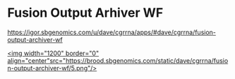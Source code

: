 Fusion Output Arhiver WF
================

<https://igor.sbgenomics.com/u/dave/cgrrna/apps/#dave/cgrrna/fusion-output-archiver-wf>

<a href="https://brood.sbgenomics.com/static/dave/cgrrna/fusion-output-archiver-wf/5.png" target="_blank"> <img width="1200" border="0" align="center"src="https://brood.sbgenomics.com/static/dave/cgrrna/fusion-output-archiver-wf/5.png"/> </a>
